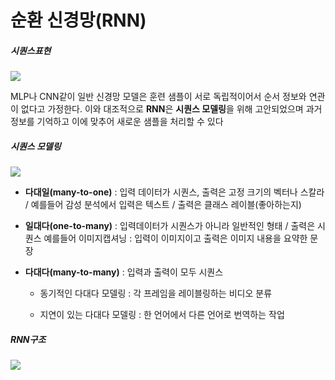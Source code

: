 # 순환 신경망(RNN)

##### 시퀀스표현

![](https://camo.githubusercontent.com/96d6121ed4e79057849d7c23866fb6c1e4061ba02d1ccf6edea4585d4e60e5a6/68747470733a2f2f6769742e696f2f4a4c64566d)

MLP나 CNN같이 일반 신경망 모델은 훈련 샘플이 서로 독립적이어서 순서 정보와 연관이 없다고 가정한다. 이와 대조적으로 **RNN**은 **시퀀스 모델링**을 위해 고안되었으며 과거 정보를 기억하고 이에 맞추어 새로운 샘플을 처리할 수 있다

##### 시퀀스 모델링

![](https://camo.githubusercontent.com/54e7410901be4a12012695e7842362c7f125ab26a5fbd286b02ded49f5ee8208/68747470733a2f2f6769742e696f2f4a4c64564f)

* **다대일(many-to-one)** : 입력 데이터가 시퀀스, 출력은 고정 크기의 벡터나 스칼라  /    예를들어 감성 분석에서 입력은 텍스트 / 출력은 클래스 레이블(좋아하는지)

* **일대다(one-to-many)** : 입력데이터가 시퀀스가 아니라 일반적인 형태 / 출력은 시퀀스     예를들어 이미지캡셔닝 : 입력이 이미지이고 출력은 이미지 내용을 요약한 문장

* **다대다(many-to-many)** : 입력과 출력이 모두 시퀀스
  
  * 동기적인 다대다 모델링 : 각 프레임을 레이블링하는 비디오 분류
  
  * 지연이 있는 다대다 모델링 : 한 언어에서 다른 언어로 번역하는 작업

##### RNN구조

![](https://camo.githubusercontent.com/48f1da4cc94f7c5cff7cbf4b13e6ab69f8b68ba533f28e5e658ce3b515c222c5/68747470733a2f2f6769742e696f2f4a4c645673)


